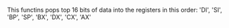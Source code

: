 This functins pops top 16 bits of data into the registers in this order:
'DI', 'SI', 'BP', 'SP', 'BX', 'DX', 'CX', 'AX' 